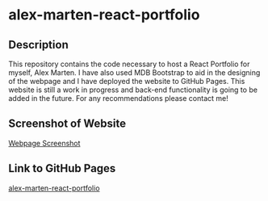 # alex-marten-react-portfolio

## Description
This repository contains the code necessary to host a React Portfolio for myself, Alex Marten. I have also used MDB Bootstrap to aid in the designing of the webpage and I have deployed the website to GitHub Pages. This website is still a work in progress and back-end functionality is going to be added in the future. For any recommendations please contact me!

## Screenshot of Website
[Webpage Screenshot](https://github.com/alex-d-marten/alex-marten-react-portfolio/blob/main/src/assets/images/screenshot-webpage.png)

## Link to GitHub Pages
[alex-marten-react-portfolio](https://alex-d-marten.github.io/alex-marten-react-portfolio/)